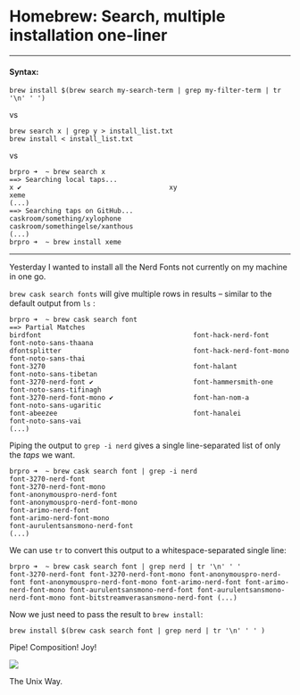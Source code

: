 # Homebrew: Search, multiple installation one-liner

---

#### Syntax:

```
brew install $(brew search my-search-term | grep my-filter-term | tr '\n' ' ')
```

vs

```
brew search x | grep y > install_list.txt
brew install < install_list.txt
```

vs

```
brpro ➜  ~ brew search x
==> Searching local taps...
x ✔                                     xy                                xeme
(...)
==> Searching taps on GitHub...
caskroom/something/xylophone            caskroom/somethingelse/xanthous
(...)
brpro ➜  ~ brew install xeme
```

---

Yesterday I wanted to install all the Nerd Fonts not currently on my machine in one go.

`brew cask search fonts` will give multiple rows in results – similar to the default output from `ls` :

```
brpro ➜  ~ brew cask search font
==> Partial Matches
birdfont                                      font-hack-nerd-font                           font-noto-sans-thaana
dfontsplitter                                 font-hack-nerd-font-mono                      font-noto-sans-thai
font-3270                                     font-halant                                   font-noto-sans-tibetan
font-3270-nerd-font ✔                         font-hammersmith-one                          font-noto-sans-tifinagh
font-3270-nerd-font-mono ✔                    font-han-nom-a                                font-noto-sans-ugaritic
font-abeezee                                  font-hanalei                                  font-noto-sans-vai
(...)
```

Piping the output to `grep -i nerd` gives a single line-separated list of only the _taps_ we want.

```
brpro ➜  ~ brew cask search font | grep -i nerd
font-3270-nerd-font
font-3270-nerd-font-mono
font-anonymouspro-nerd-font
font-anonymouspro-nerd-font-mono
font-arimo-nerd-font
font-arimo-nerd-font-mono
font-aurulentsansmono-nerd-font
(...)
```

We can use `tr` to convert this output to a whitespace-separated single line:

```
brpro ➜  ~ brew cask search font | grep nerd | tr '\n' ' '
font-3270-nerd-font font-3270-nerd-font-mono font-anonymouspro-nerd-font font-anonymouspro-nerd-font-mono font-arimo-nerd-font font-arimo-nerd-font-mono font-aurulentsansmono-nerd-font font-aurulentsansmono-nerd-font-mono font-bitstreamverasansmono-nerd-font (...)
```

Now we just need to pass the result to `brew install`:

```
brew install $(brew cask search font | grep nerd | tr '\n' ' ' )
```

Pipe! Composition! Joy!

![](https://media.giphy.com/media/H01rQOhJLjyak/giphy.gif)

The Unix Way.

